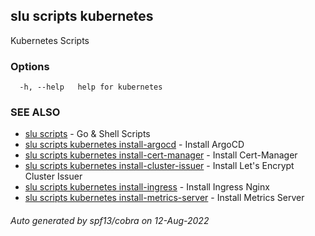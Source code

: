 ## slu scripts kubernetes

Kubernetes Scripts

### Options

```
  -h, --help   help for kubernetes
```

### SEE ALSO

* [slu scripts](slu_scripts.md)	 - Go & Shell Scripts
* [slu scripts kubernetes install-argocd](slu_scripts_kubernetes_install-argocd.md)	 - Install ArgoCD
* [slu scripts kubernetes install-cert-manager](slu_scripts_kubernetes_install-cert-manager.md)	 - Install Cert-Manager
* [slu scripts kubernetes install-cluster-issuer](slu_scripts_kubernetes_install-cluster-issuer.md)	 - Install Let's Encrypt Cluster Issuer
* [slu scripts kubernetes install-ingress](slu_scripts_kubernetes_install-ingress.md)	 - Install Ingress Nginx
* [slu scripts kubernetes install-metrics-server](slu_scripts_kubernetes_install-metrics-server.md)	 - Install Metrics Server

###### Auto generated by spf13/cobra on 12-Aug-2022
